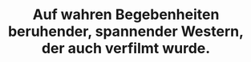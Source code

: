 ---
rating: 5
title: "Auf wahren Begebenheiten beruhender, spannender Western, der auch verfilmt wurde."
---